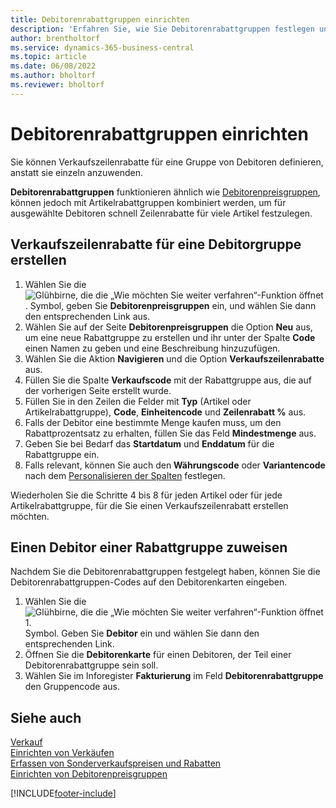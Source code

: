 ```yaml
---
title: Debitorenrabattgruppen einrichten
description: 'Erfahren Sie, wie Sie Debitorenrabattgruppen festlegen und Verkaufszeilenrabatte für diese Gruppen erstellen.'
author: brentholtorf
ms.service: dynamics-365-business-central
ms.topic: article
ms.date: 06/08/2022
ms.author: bholtorf
ms.reviewer: bholtorf
---
```

# Debitorenrabattgruppen einrichten

Sie können Verkaufszeilenrabatte für eine Gruppe von Debitoren definieren, anstatt sie einzeln anzuwenden.

**Debitorenrabattgruppen** funktionieren ähnlich wie [Debitorenpreisgruppen](sales-how-to-set-up-customer-price-groups.md), können jedoch mit Artikelrabattgruppen kombiniert werden, um für ausgewählte Debitoren schnell Zeilenrabatte für viele Artikel festzulegen.

## Verkaufszeilenrabatte für eine Debitorgruppe erstellen

1. Wählen Sie die ![Glühbirne, die die „Wie möchten Sie weiter verfahren“-Funktion öffnet](media/ui-search/search_small.png "Wie möchten Sie weiter verfahren?"). Symbol, geben Sie **Debitorenpreisgruppen** ein, und wählen Sie dann den entsprechenden Link aus.
2. Wählen Sie auf der Seite **Debitorenpreisgruppen** die Option **Neu** aus, um eine neue Rabattgruppe zu erstellen und ihr unter der Spalte **Code** einen Namen zu geben und eine Beschreibung hinzuzufügen.
3. Wählen Sie die Aktion **Navigieren** und die Option **Verkaufszeilenrabatte** aus.
4. Füllen Sie die Spalte **Verkaufscode** mit der Rabattgruppe aus, die auf der vorherigen Seite erstellt wurde.
5. Füllen Sie in den Zeilen die Felder mit **Typ** (Artikel oder Artikelrabattgruppe), **Code**, **Einheitencode** und **Zeilenrabatt %** aus.
6. Falls der Debitor eine bestimmte Menge kaufen muss, um den Rabattprozentsatz zu erhalten, füllen Sie das Feld **Mindestmenge** aus.
7. Geben Sie bei Bedarf das **Startdatum** und **Enddatum** für die Rabattgruppe ein.
8. Falls relevant, können Sie auch den **Währungscode** oder **Variantencode** nach dem [Personalisieren der Spalten](ui-personalization-user.md) festlegen.

Wiederholen Sie die Schritte 4 bis 8 für jeden Artikel oder für jede Artikelrabattgruppe, für die Sie einen Verkaufszeilenrabatt erstellen möchten.

## Einen Debitor einer Rabattgruppe zuweisen

Nachdem Sie die Debitorenrabattgruppen festgelegt haben, können Sie die Debitorenrabattgruppen-Codes auf den Debitorenkarten eingeben.

1. Wählen Sie die ![Glühbirne, die die „Wie möchten Sie weiter verfahren“-Funktion öffnet 1.](media/ui-search/search_small.png "Wie möchten Sie weiter verfahren?") Symbol. Geben Sie **Debitor** ein und wählen Sie dann den entsprechenden Link.
2. Öffnen Sie die **Debitorenkarte** für einen Debitoren, der Teil einer Debitorenrabattgruppe sein soll.
3. Wählen Sie im Inforegister **Fakturierung** im Feld **Debitorenrabattgruppe** den Gruppencode aus.

## Siehe auch 

[Verkauf](sales-manage-sales.md)  
[Einrichten von Verkäufen](sales-setup-sales.md)  
[Erfassen von Sonderverkaufspreisen und Rabatten](sales-how-record-sales-price-discount-payment-agreements.md)  
[Einrichten von Debitorenpreisgruppen](sales-how-to-set-up-customer-price-groups.md)  

[!INCLUDE[footer-include](includes/footer-banner.md)]
